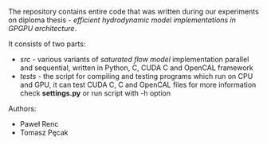 The repository contains entire code that was written during our experiments on 
diploma thesis - _efficient hydrodynamic model implementations in GPGPU architecture_.

It consists of two parts:
 - _src_ - various variants of _saturated flow model_ implementation parallel and sequential, written in Python, C, CUDA C and OpenCAL framework
 - _tests_ - the script for compiling and testing programs which run on CPU and GPU,
  it can test CUDA C, C and OpenCAL files for more information check __settings.py__ or run script with -h option

Authors:
 - Paweł Renc
 - Tomasz Pęcak
